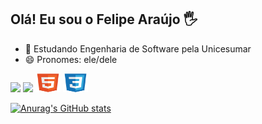 ## Olá! Eu sou o Felipe Araújo 🖐️

- 🔭 Estudando Engenharia de Software pela Unicesumar
- 😄 Pronomes: ele/dele

<div>
  <a href = "mailto:felipearaujosouza22@gmail.com"><img src="https://img.shields.io/badge/-Gmail-%23333?style=for-the-badge&logo=gmail&logoColor=white" target="_blank"></a>
  <a href="" target="_blank"><img src="https://img.shields.io/badge/-LinkedIn-%230077B5?style=for-the-badge&logo=linkedin&logoColor=white" target="_blank"></a> 
  <img align="" alt="Rafa-HTML" height="30" width="40" src="https://raw.githubusercontent.com/devicons/devicon/master/icons/html5/html5-original.svg">
  <img align="" alt="Rafa-CSS" height="30" width="40" src="https://raw.githubusercontent.com/devicons/devicon/master/icons/css3/css3-original.svg">
</div>

[![Anurag's GitHub stats](https://github-readme-stats.vercel.app/api?username=FelipeA-S&theme=github_dark_dimmed&hide=prs&count_private=true&show_icons=true)](https://github.com/anuraghazra/github-readme-stats)
